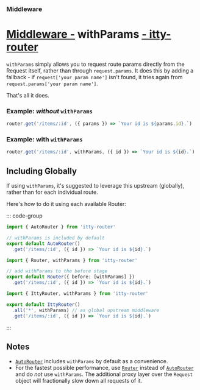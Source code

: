 ### Middleware
# <u>Middleware -</u> withParams <u>- itty-router</u>

`withParams` simply allows you to request route params directly from the Request itself, rather than through `request.params`.  It does this by adding a fallback - if `request['your param name']` isn't found, it tries again from `request.params['your param name']`.

That's all it does.

### Example: *without* `withParams`
```ts
router.get('/items/:id', ({ params }) => `Your id is ${params.id}.`)
```

### Example: with `withParams`
```ts
router.get('/items/:id', withParams, ({ id }) => `Your id is ${id}.`)
```

## Including Globally
If using `withParams`, it's suggested to leverage this upstream (globally), rather than for each individual route.

Here's how to do it using each available Router:

::: code-group

```ts [AutoRouter]
import { AutoRouter } from 'itty-router'

// withParams is included by default
export default AutoRouter()
  .get('/items/:id', ({ id }) => `Your id is ${id}.`)
```

```ts [Router]
import { Router, withParams } from 'itty-router'

// add withParams to the before stage
export default Router({ before: [withParams] })
  .get('/items/:id', ({ id }) => `Your id is ${id}.`)
```

```ts [IttyRouter (or manually)]
import { IttyRouter, withParams } from 'itty-router'

export default IttyRouter()
  .all('*', withParams) // as global upstream middleware
  .get('/items/:id', ({ id }) => `Your id is ${id}.`)
```

:::

## Notes
- [`AutoRouter`](/itty-router/routers/autorouter) includes `withParams` by default as a convenience.
- For the fastest possible performance, use [`Router`](/itty-router/routers/router) instead of [`AutoRouter`](/itty-router/routers/autorouter) and do *not* use `withParams`.  The additional proxy layer over the `Request` object will fractionally slow down all requests of it.
